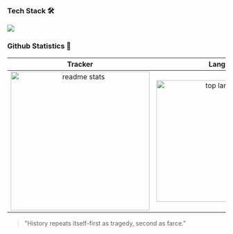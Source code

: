 ### Tech Stack 🛠       
[![](https://skillicons.dev/icons?i=java,python,mysql,vercel,idea,vscode,git,github,latex)](https://skillicons.dev)                                  
          
### Github Statistics 🚀                   
   
|   Tracker   |       Lang         |    Streak    |         
|:-----------:|:------------------:|:------------:|         
| <img width=320 src="https://github-readme-stats.vercel.app/api?username=GaganReddyin&count_private=true&show_icons=true&theme=react&rank_icon=github&border_radius=10" alt="readme stats" /> | <img width=280 align="center" src="https://github-readme-stats.vercel.app/api/top-langs/?username=GaganReddyin&hide=HTML&langs_count=8&layout=compact&theme=react&border_radius=10&size_weight=0.5&count_weight=0.5" alt="top langs" /> | <img width=320 src="https://github-readme-streak-stats.herokuapp.com/?user=GaganReddyin&theme=react&border_radius=10" alt="streak stats" /> | 

>"History repeats itself-first as tragedy, second as farce."



                       













